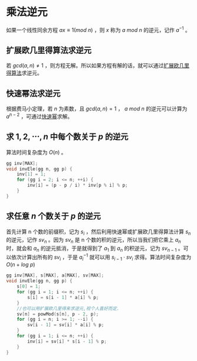 # 乘法逆元

如果一个线性同余方程 $ax\equiv 1(mod\ n)$ ，则 $x$ 称为 $a\ mod\ n$ 的逆元，记作 $a^{-1}$ 。

## 扩展欧几里得算法求逆元

若 $gcd(a,n)\not ={1}$ ，则方程无解。所以如果方程有解的话，就可以通过[扩展欧几里得算法](./欧几里得算法.md)求逆元。

## 快速幂法求逆元

根据费马小定理，若 $n$ 为素数，且 $gcd(a,n)=1$ ， $a\ mod\ n$ 的逆元可以计算为 $a^{n-2}$ ，可通过[快速幂](./快速幂.md)求解。

## 求 $1,2,\cdots,n$ 中每个数关于 $p$ 的逆元

算法时间复杂度为 $O(n)$ 。

```cpp
gg inv[MAX];
void invEle(gg n, gg p) {
    inv[1] = 1;
    for (gg i = 2; i <= n; ++i) {
        inv[i] = (p - p / i) * inv[p % i] % p;
    }
}
```

## 求任意 $n$ 个数关于 $p$ 的逆元

首先计算 n 个数的前缀积，记为 $s_i$ ，然后利用快速幂或扩展欧几里得算法计算 $s_n$ 的逆元，记作 $sv_n$ 。因为 $sv_n$ 是 n 个数的积的逆元，所以当我们把它乘上 $a_n$ 时，就会和 $a_n$ 的逆元抵消，于是就得到了 $a_1$ 到 $a_n$ 的积逆元，记为 $sv_{n-1}$ 。可以依次计算出所有的 $sv_i$ ，于是 $a_i^{-1}$ 就可以用 $s_{i-1}\cdot sv_i$ 求得。算法时间复杂度为 $O(n+log\ p)$

```cpp
gg inv[MAX], s[MAX], a[MAX], sv[MAX];
void invEle(gg n, gg p) {
    s[0] = 1;
    for (gg i = 1; i <= n; ++i) {
        s[i] = s[i - 1] * a[i] % p;
    }
    //也可以用扩展欧几里得来求逆元,视个人喜好而定.
    sv[n] = powMod(s[n], p - 2, p);
    for (gg i = n; i >= 1; --i) {
        sv[i - 1] = sv[i] * a[i] % p;
    }
    for (gg i = 1; i <= n; ++i) {
        inv[i] = sv[i] * s[i - 1] % p;
    }
}
```
